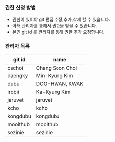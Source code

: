 
### 권한 신청 방법
- 권한이 있어야 git 편집,수정,추가,삭제 할 수 있습니다.
- 아래 관리자를 통해서 권한을 받을 수 있습니다.
- 본인 git id 를 관리자를 통해 권한 추가 요청합니다.

### 관리자 목록
|git id | name |
|---- | ---- |
|cschoi | Chang Soon Choi |
|daengky| Min-Kyung Kim |
|dubu|DOO-HWAN, KWAK|
|irobii|Ka-Kyung Kim |
|jaruvet|jaruvet|
|kcho|kcho|
|kongdubu|kongdubu|
|mooithub|mooithub|
|sezinie |sezinie |